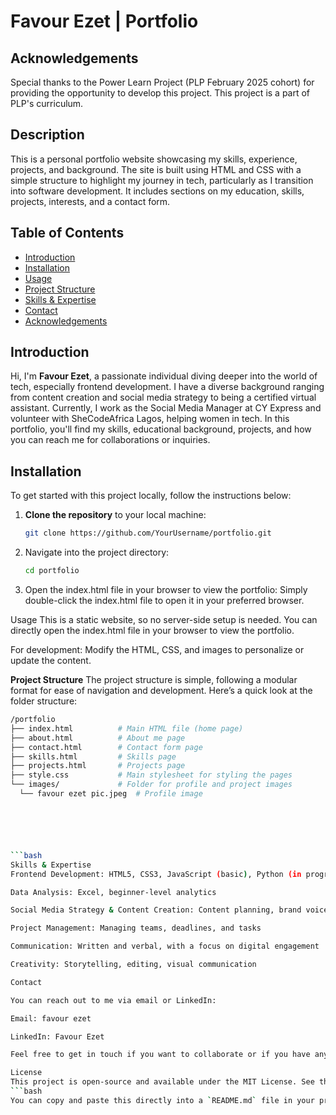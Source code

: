 # Favour Ezet | Portfolio

## Acknowledgements
Special thanks to the Power Learn Project (PLP February 2025 cohort) for providing the opportunity to develop this project. This project is a part of PLP's curriculum.

## Description
This is a personal portfolio website showcasing my skills, experience, projects, and background. The site is built using HTML and CSS with a simple structure to highlight my journey in tech, particularly as I transition into software development. It includes sections on my education, skills, projects, interests, and a contact form.

## Table of Contents
- [Introduction](#introduction)
- [Installation](#installation)
- [Usage](#usage)
- [Project Structure](#project-structure)
- [Skills & Expertise](#skills--expertise)
- [Contact](#contact)
- [Acknowledgements](#acknowledgements)

## Introduction
Hi, I'm **Favour Ezet**, a passionate individual diving deeper into the world of tech, especially frontend development. I have a diverse background ranging from content creation and social media strategy to being a certified virtual assistant. Currently, I work as the Social Media Manager at CY Express and volunteer with SheCodeAfrica Lagos, helping women in tech. In this portfolio, you'll find my skills, educational background, projects, and how you can reach me for collaborations or inquiries.

## Installation
To get started with this project locally, follow the instructions below: 

1. **Clone the repository** to your local machine:
   ```bash
   git clone https://github.com/YourUsername/portfolio.git

2. Navigate into the project directory:
    ```bash
   cd portfolio

4. Open the index.html file in your browser to view the portfolio: Simply double-click the index.html file to open it in your preferred browser.

Usage
This is a static website, so no server-side setup is needed. You can directly open the index.html file in your browser to view the portfolio.

For development: Modify the HTML, CSS, and images to personalize or update the content.

**Project Structure**
The project structure is simple, following a modular format for ease of navigation and development. Here’s a quick look at the folder structure:

  ```bash  
/portfolio
├── index.html          # Main HTML file (home page)
├── about.html          # About me page
├── contact.html        # Contact form page
├── skills.html         # Skills page
├── projects.html       # Projects page
├── style.css           # Main stylesheet for styling the pages
└── images/             # Folder for profile and project images
    └── favour ezet pic.jpeg  # Profile image  






 ```bash
Skills & Expertise
Frontend Development: HTML5, CSS3, JavaScript (basic), Python (in progress)

Data Analysis: Excel, beginner-level analytics

Social Media Strategy & Content Creation: Content planning, brand voice, community management

Project Management: Managing teams, deadlines, and tasks

Communication: Written and verbal, with a focus on digital engagement

Creativity: Storytelling, editing, visual communication

Contact

You can reach out to me via email or LinkedIn:

Email: favour ezet

LinkedIn: Favour Ezet

Feel free to get in touch if you want to collaborate or if you have any questions!

License
This project is open-source and available under the MIT License. See the LICENSE file for more information.
 ```bash
You can copy and paste this directly into a `README.md` file in your project repository. Let me know if you'd like to add or adjust anything!
